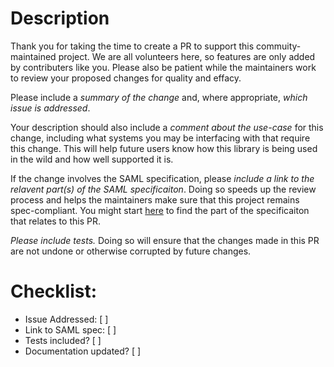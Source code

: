 # Description

Thank you for taking the time to create a PR to support this commuity-maintained project. We are all volunteers here, so features are only added by contributers like you. Please also be patient while the maintainers work to review your proposed changes for quality and effacy.

Please include a _summary of the change_ and, where appropriate, _which issue is addressed_.

Your description should also include a _comment about the use-case_ for this change, including what systems you may be interfacing with that require this change. This will help future users know how this library is being used in the wild and how well supported it is.

If the change involves the SAML specification, please _include a link to the relavent part(s) of the SAML specificaiton_. Doing so speeds up the review process and helps the maintainers make sure that this project remains spec-compliant. You might start [here](https://www.oasis-open.org/standards#samlv2.0) to find the part of the specificaiton that relates to this PR.

_Please include tests._ Doing so will ensure that the changes made in this PR are not undone or otherwise corrupted by future changes.

# Checklist:

 - Issue Addressed: [ ]
 - Link to SAML spec: [ ]
 - Tests included? [ ]
 - Documentation updated? [ ]
